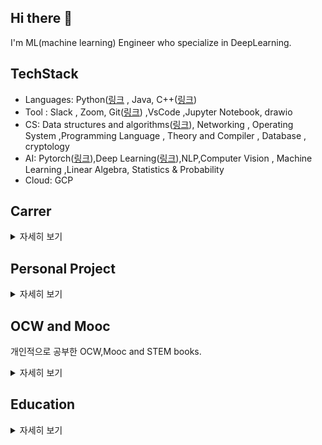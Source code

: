## Hi there 👋

I'm ML(machine learning) Engineer who specialize in DeepLearning.
## TechStack
+ Languages:	Python([링크](https://woongjoonchoi.github.io/categories/Python)  , Java, C++([링크](https://github.com/woongjoonchoi/Algorithm))
+ Tool : 		Slack , Zoom, Git([링크](https://woongjoonchoi.github.io/categories/CICD)) ,VsCode ,Jupyter Notebook, drawio
+ CS:		Data structures and algorithms([링크](https://github.com/woongjoonchoi/CodingTest/tree/main/geeksforgeeks)), Networking  , Operating   System ,Programming Language ,           Theory and Compiler , Database , cryptology
+ AI:		Pytorch([링크](https://woongjoonchoi.github.io/categories/Pytorch)),Deep Learning([링크](https://woongjoonchoi.github.io/categories/DLArchitecture)),NLP,Computer Vision , Machine Learning ,Linear Algebra, Statistics & Probability
+ Cloud:		GCP

## Carrer
<details>
    <summary>자세히 보기</summary>  
    
### Naver boostcamp AI Tech
2021.Aug - 2022.Jan  
+ 3개의 Team을 적극적으로 이끌며 , 문서 관리 및 GIt을 사용한 프로젝트 관리. 이를 통해 주도적으로 원격협업을 이끌었음.
+ 내부 Competetion에서 Team을 리드하여 , 각각 3등 , 6등의 성과를 달성함
+ 기초 Coruse에서 Math,Python,Data Visualization , DeepLearning Architecture 관련 지식을 습득함.
+ NLP Course Track을 선택하여 LLM,ODQA,Relation Extraction 등의 task를 학습하였음.
+ 내부 커뮤니티에서 매일 글쓰기 활동 및 Q&A 활동을 적극적으로 임하여 BoostTech를 빛낸 캠퍼에 선정됨
### Google MachineLearning Bootcamp
2021.Aug - 2021.DEC  
+ Coursera의 DeepLearning Specialization Course를 수강하여 딥러닝 task에 대해 이론적인 지식을 강화함
+ Google Cloud의 Professional Data Engineer 자격증을 취득함.

</details>  

## Personal Project

<details>
    <summary>자세히 보기</summary>  
  
### DeepLearning Paper Reproducing  (2023.11~)
+ DeepLearning Paper의 모든 configuration을 복제하여 논문의 성능을 재현하고자 함.
+ 현재 진행중
### AI Paperboy (2021.10~2021.12)
+ 4명의 팀을 리드하고 , 슬랙을 사용하여 개인 업무 관리, 줌을 사용하여 미팅을 진행 , 구글 드라이브를 사용하여 문서 관리 및 GIt을 사용한 프로젝트 관리. 이를 통해 주도적으로 원격협업을 이끌었음.
 유저가 뉴스 검색후 관련 뉴스를 검색하는 과정을 줄이기 위해서 관련 뉴스 스니펫을 저장하는 LLM Aplication을 개발해서  관련 뉴스 검색의 4단계 과정을 1단계로 줄여서  검색시간을 40% 감소.
+ 84만개의 뉴스 데이터를 수집하여 개인정보,저작권,특수문자 등을 정규표현식을 사용하여 제거 하고  맞춤법을 교정하는 전처리 진행
+ Huggingface에서 제공하는 klue/roberta-large model을 Pytorch에서 수집한 뉴스 데이터로  fine-tuning 해서 ODQA model을 구현 .Weight & Bias 플랫폼에서 Bayesian Search를 사용하여 Hyperparameter search를 수행. baseline 대비 30%의 성능 향상
+ User flow와 Data Flow를 작성하여  specification을 만들고 , fastapi를 통해서 모델을 웹API로 만든후  GCP의 server에 배포함
+ Github 링크 :[링크](https://github.com/woongjoonchoi/final-project-level3-nlp-19)  Youtube 링크:[링크](https://www.youtube.com/watch?v=rSTLV5TtJIY&t=16s)
### Relation Extraction (2021.09~2021.10)
+ 5명의 팀을 리드하고 , 줌을 통해 원격으로 회의 진행 및 weight&bias 에서 팀의  hyperparameter search 및 model evaluation 결과를 관리하여 주도적으로 원격협업을 이끌엇음.
+ Competition에서 ,문장에서 2개의 entity간의 관계를 분류하는  Model을 Pytorch에서 klue/Roberta-large-Model을 Fine-tuning하여 개발함. Weight & Bias 플랫폼에서 Bayesian Search를 사용하여 + Hyperparameter search를 수행.  19개의 참가조 중 최종 6등을함.  baseline-model의 error를 50% 임 .
+ Github [링크](https://github.com/woongjoonchoi/klue-level2-nlp-19) ppt [링크](https://docs.google.com/presentation/d/1_wO1XZXMfkSBaMuadQUW1wzWi2RhHFOYSWyHP9hSqds/edit#slide=id.p)

### Mask Classification (2021.08~2021.08)
+ 7명을 리드하고 , 팀 전체의 코드 리뷰를 담당하고 GIt을 통하여 프로젝트 관리  및 줌을 통하여 원격회의 진행을 함. 주도적으로 팀 전체의 코드 아키텍쳐를 통일하고 원격협업을 이끌었음.
+ Competetion에서 나이,성별,마스크 착용을 확인하는Image Classification 모델을  Pytorch에서 구현하여 , 39개의 조중 8등이라는 성과를 얻었습니다.  Python의 sequence type이 사용된 코드를 generator type로 수정하여 기존 코드의 Memory 사용량을 1/3으로 줄여서 최적화를 했습니다.
+ Github [링크](https://github.com/woongjoonchoi/BoostUP/tree/Image-Classification)

### 악플탐지 시스템 (2020.03~2020.11)
+ 무분별한 악성 댓글에 고통받는 사람들을 도와주는 LLM application을 개발. 100만개의 댓글 데이터를 크롤링하여 정규식으로 전처리하고 Bert model을 Tensorflow에서 large scale training하여 Sentiment Classifier 모델을 개발. Pretrained Huggingface model 대비 성능이 30% 증가. 담당교수님이 담당하는 3개의 팀중에서 1등을 해서 학과 최종발표회에서 발표.
+ [졸업논문링크](https://drive.google.com/file/d/1t2KwVOTKWxUdURGkJxYYvXUkF1RIUPQW/view?usp=sharing)
 
### Face Recognition & Verfication(2020.03~2020.07)
+ Tensorflow의 API를 사용하여 Object Detection Application 을 작성하여 정확도 90 %를 달성
+ Binary Classifiaction으로 Face Verification Model을 scratch부터 작성하였으나 실패. 여기서, Pretrained model의 중요성을 깨달음
+ Github링크:(https://github.com/woongjoonchoi/final-project-level3-nlp-19) ,블로그링크:(https://woongjun-warehouse.tistory.com/25)

</details>

## OCW and Mooc
개인적으로 공부한 OCW,Mooc and STEM books.

<details>
    <summary>자세히 보기</summary>  
    
## DeepLearning Specialization : 

certificate([link](https://www.coursera.org/account/accomplishments/specialization/certificate/GPNF3DE2AFAX) ) 
  
<details>
    <summary> Assignment(버튼클릭) </summary>  


1. [Optimization Assignment from scratch - Korean](https://woongjoonchoi.github.io/dls_c2/Optimization-scratch/)

   [Optimization Assignment from scratch - English](https://oongjoon.github.io/dls_c2/Optimization-scratch/)

2. [Convolution Assignment from scratch - Korean](https://woongjoonchoi.github.io/dls_c2/conv-scratch/)

   [Convolution Assignment from scratch - English](https://oongjoon.github.io/dls_c2/conv-scratch/)
   
3. [FeedForward Math derivation - korean](https://woongjoonchoi.github.io/dlarchitecture/Feed-Forward-Network/)
   
   [FeedForward Math derivation - english](https://oongjoon.github.io/dlarchitecture/FeedForward/)

 </details> 

<details>
    <summary> NoteTaking(버튼클릭)</summary>  
    
1. Structuring your machine learning projects  
        [Link](https://woongjoonchoi.github.io/tags/#dlsc3)
2. Optimization,HyperParameter Tuning
    [Link](https://woongjoonchoi.github.io/tags/#dlsc2)
3. Convolution Neural Network
    [Link](https://woongjoonchoi.github.io/tags/#dlsc4)
4. Sequence Model
    
</details>

## MIt 6.006(Introduction to Algorithm):
<details>
    <summary> NoteTaking(버튼클릭) </summary>  

### lec 09  DFS and Topological Order  

[Link_Kor](https://woongjoonchoi.github.io/algorithm/Topological-order/)  
[Link_Eng](https://oongjoon.github.io/algorithm/Topological-order/)
        
</details>

<details>
    <summary> Assignment(버튼클릭) </summary>  

### Problem5  

[GithubLInk](https://github.com/woongjoonchoi/OCW-and-MOCC/blob/master/MIT-6.006-Algorithm/mit.prob5.5.py)  
        
</details>

## Berkely CS 162 : 

## Khan Academy Statistics:

## 3b1b  Linear Algebra

## 3b1b Calculus 

## Python
Python self-studying by STEM Book and Cpython github source.

<details>
    <summary>자세히보기</summary> 
    
### Learning Python
STEM Books about Python Beginner ~ Intermediate
<details>
    <summary>Note Taking</summary>  
    
#### All Post
    
[Kor Link](https://woongjoonchoi.github.io/tags/#learningpython)  
[Eng Link](https://oongjoon.github.io/tags/#learningpython)

#### Chp 4 Built-in Objects
[Kor Link](https://woongjoonchoi.github.io/tags/#chp4objetcs)  
[Eng Link](https://oongjoon.github.io/tags/#chp4objetcs)

#### Chp 5 Numeric
[Kor Link](https://woongjoonchoi.github.io/tags/#chp5numeric)  
[Eng Link](https://oongjoon.github.io/tags/#chp5numeric)  

#### Chp 13 Loop
[Kor Link](https://woongjoonchoi.github.io/tags/#chp13loop)  
[Eng Link](https://oongjoon.github.io/tags/#chp13loop)  


#### Chp 17 Scope
[Kor Link](https://woongjoonchoi.github.io/tags/#chp17scope)  
[Eng Link](https://oongjoon.github.io/tags/#chp17scope)
</details>

### Python Performance in terms of Python internal implementation
Python Peformance를 내부 구현 관점에서 바라봅니다. 
<details>
    <summary>Note Taking</summary>  

#### Total Link about python internal
    
[InternalAll_Kor](https://woongjoonchoi.github.io/tags/#pythoninternal)  
    
[InternalAll_Eng](https://oongjoon.github.io/tags/#pythoninternal)  

#### Link About Python Integer Internal

[Integer_internal_kor](https://woongjoonchoi.github.io/tags/#integerinternal)  

[Integer_internal_English](https://oongjoon.github.io/tags/#integerinternal)  

#### Link About Python String operation and method Internal
[String method internal kor](https://woongjoonchoi.github.io/tags/#stringinternal)  

[String method internal Eng](https://oongjoon.github.io/tags/#stringinternal)  
</details>  

</details>

## Git-SCm

STEM book about git in terms of Distributed Version control system

<details>
    <summary> 자세히보기 </summary>  
    
[Note-taking](https://woongjoonchoi.github.io/tags/#git)

</details>


</details>



## Education

<details>
    <summary>자세히 보기</summary>  

* Google ML bootcamp 2021 Aug - 2021 Dec
* Naver Boostcamp AI tech 2021 AUg - 2022 Jan
* Computer Science(B.S.) ,KoreaAeroSpace univ   2015-2021


<!--
**woongjoonchoi/woongjoonchoi** is a ✨ _special_ ✨ repository because its `README.md` (this file) appears on your GitHub profile.

Here are some ideas to get you started:

- 🔭 I’m currently working on ...
- 🌱 I’m currently learning ...
- 👯 I’m looking to collaborate on ...
- 🤔 I’m looking for help with ...
- 💬 Ask me about ...
- 📫 How to reach me: ...
- 😄 Pronouns: ...
- ⚡ Fun fact: ...
-->
